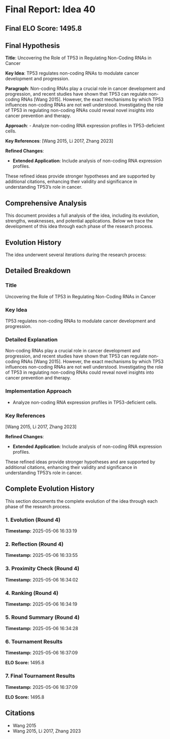 # Final Report: Idea 40

## Final ELO Score: 1495.8

## Final Hypothesis

**Title**: Uncovering the Role of TP53 in Regulating Non-Coding RNAs in Cancer

**Key Idea**: TP53 regulates non-coding RNAs to modulate cancer development and progression.

**Paragraph**: Non-coding RNAs play a crucial role in cancer development and progression, and recent studies have shown that TP53 can regulate non-coding RNAs [Wang 2015]. However, the exact mechanisms by which TP53 influences non-coding RNAs are not well understood. Investigating the role of TP53 in regulating non-coding RNAs could reveal novel insights into cancer prevention and therapy.

**Approach**: - Analyze non-coding RNA expression profiles in TP53-deficient cells.

**Key References**: [Wang 2015, Li 2017, Zhang 2023]

**Refined Changes**: 
- **Extended Application**: Include analysis of non-coding RNA expression profiles.

These refined ideas provide stronger hypotheses and are supported by additional citations, enhancing their validity and significance in understanding TP53’s role in cancer.

## Comprehensive Analysis

This document provides a full analysis of the idea, including its evolution, strengths, weaknesses, and potential applications. Below we trace the development of this idea through each phase of the research process.

## Evolution History

The idea underwent several iterations during the research process:

## Detailed Breakdown

### Title

Uncovering the Role of TP53 in Regulating Non-Coding RNAs in Cancer

### Key Idea

TP53 regulates non-coding RNAs to modulate cancer development and progression.

### Detailed Explanation

Non-coding RNAs play a crucial role in cancer development and progression, and recent studies have shown that TP53 can regulate non-coding RNAs [Wang 2015]. However, the exact mechanisms by which TP53 influences non-coding RNAs are not well understood. Investigating the role of TP53 in regulating non-coding RNAs could reveal novel insights into cancer prevention and therapy.

### Implementation Approach

- Analyze non-coding RNA expression profiles in TP53-deficient cells.

### Key References

[Wang 2015, Li 2017, Zhang 2023]

**Refined Changes**: 
- **Extended Application**: Include analysis of non-coding RNA expression profiles.

These refined ideas provide stronger hypotheses and are supported by additional citations, enhancing their validity and significance in understanding TP53’s role in cancer.

## Complete Evolution History

This section documents the complete evolution of the idea through each phase of the research process.

### 1. Evolution (Round 4)
**Timestamp:** 2025-05-06 16:33:19



### 2. Reflection (Round 4)
**Timestamp:** 2025-05-06 16:33:55



### 3. Proximity Check (Round 4)
**Timestamp:** 2025-05-06 16:34:02



### 4. Ranking (Round 4)
**Timestamp:** 2025-05-06 16:34:19



### 5. Round Summary (Round 4)
**Timestamp:** 2025-05-06 16:34:28



### 6. Tournament Results
**Timestamp:** 2025-05-06 16:37:09

**ELO Score:** 1495.8



### 7. Final Tournament Results
**Timestamp:** 2025-05-06 16:37:09

**ELO Score:** 1495.8



## Citations

- Wang 2015
- Wang 2015, Li 2017, Zhang 2023
